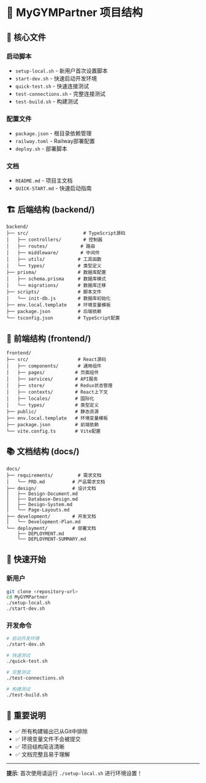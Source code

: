 # 📁 MyGYMPartner 项目结构

## 🎯 核心文件

### 启动脚本
- `setup-local.sh` - 新用户首次设置脚本
- `start-dev.sh` - 快速启动开发环境
- `quick-test.sh` - 快速连接测试
- `test-connections.sh` - 完整连接测试
- `test-build.sh` - 构建测试

### 配置文件
- `package.json` - 根目录依赖管理
- `railway.toml` - Railway部署配置
- `deploy.sh` - 部署脚本

### 文档
- `README.md` - 项目主文档
- `QUICK-START.md` - 快速启动指南

## 🏗️ 后端结构 (backend/)

```
backend/
├── src/                    # TypeScript源码
│   ├── controllers/        # 控制器
│   ├── routes/            # 路由
│   ├── middleware/        # 中间件
│   ├── utils/            # 工具函数
│   └── types/            # 类型定义
├── prisma/               # 数据库配置
│   ├── schema.prisma     # 数据库模式
│   └── migrations/       # 数据库迁移
├── scripts/              # 脚本文件
│   └── init-db.js        # 数据库初始化
├── env.local.template    # 环境变量模板
├── package.json          # 后端依赖
└── tsconfig.json         # TypeScript配置
```

## 🎨 前端结构 (frontend/)

```
frontend/
├── src/                  # React源码
│   ├── components/       # 通用组件
│   ├── pages/           # 页面组件
│   ├── services/        # API服务
│   ├── store/           # Redux状态管理
│   ├── contexts/        # React上下文
│   ├── locales/         # 国际化
│   └── types/           # 类型定义
├── public/              # 静态资源
├── env.local.template   # 环境变量模板
├── package.json         # 前端依赖
└── vite.config.ts       # Vite配置
```

## 📚 文档结构 (docs/)

```
docs/
├── requirements/         # 需求文档
│   └── PRD.md          # 产品需求文档
├── design/             # 设计文档
│   ├── Design-Document.md
│   ├── Database-Design.md
│   ├── Design-System.md
│   └── Page-Layouts.md
├── development/        # 开发文档
│   └── Development-Plan.md
└── deployment/         # 部署文档
    ├── DEPLOYMENT.md
    └── DEPLOYMENT-SUMMARY.md
```

## 🚀 快速开始

### 新用户
```bash
git clone <repository-url>
cd MyGYMPartner
./setup-local.sh
./start-dev.sh
```

### 开发命令
```bash
# 启动开发环境
./start-dev.sh

# 快速测试
./quick-test.sh

# 完整测试
./test-connections.sh

# 构建测试
./test-build.sh
```

## 📝 重要说明

- ✅ 所有构建输出已从Git中排除
- ✅ 环境变量文件不会被提交
- ✅ 项目结构简洁清晰
- ✅ 文档完整且易于理解

---

**提示**: 首次使用请运行 `./setup-local.sh` 进行环境设置！
